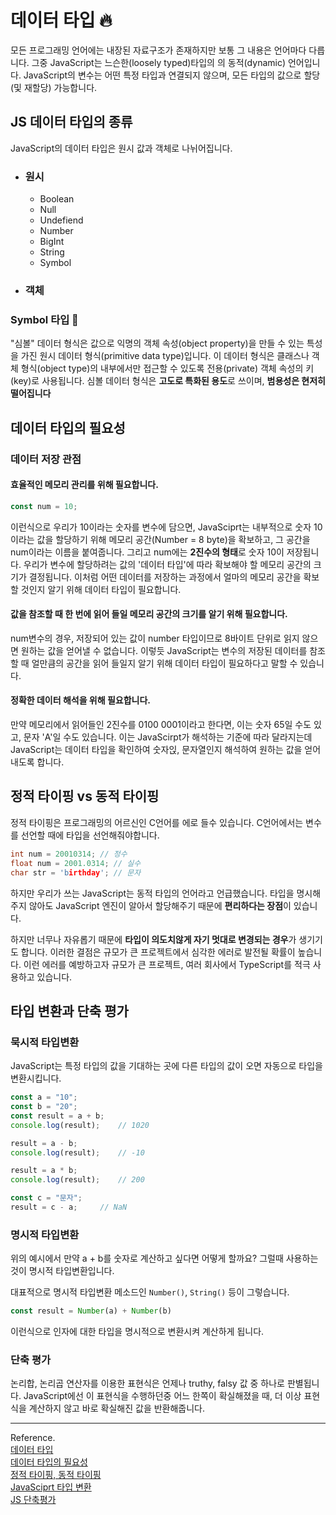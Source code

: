 # 데이터 타입 🔥
모든 프로그래밍 언어에는 내장된 자료구조가 존재하지만 보통 그 내용은 언어마다 다릅니다.
그중 JavaScript는 느슨한(loosely typed)타입의 의 동적(dynamic) 언어입니다.
JavaScript의 변수는 어떤 특정 타입과 연결되지 않으며, 모든 타입의 값으로 할당 (및 재할당) 가능합니다.

## JS 데이터 타입의 종류
JavaScript의 데이터 타입은 원시 값과 객체로 나뉘어집니다.

- ### 원시
  - Boolean
  - Null
  - Undefiend
  - Number
  - BigInt
  - String
  - Symbol
- ### 객체

### Symbol 타입 🤔
"심볼" 데이터 형식은 값으로 익명의 객체 속성(object property)을 만들 수 있는 특성을 가진 원시 데이터 형식(primitive data type)입니다.
이 데이터 형식은 클래스나 객체 형식(object type)의 내부에서만 접근할 수 있도록 전용(private) 객체 속성의 키(key)로 사용됩니다.
심볼 데이터 형식은 **고도로 특화된 용도**로 쓰이며, **범용성은 현저히 떨어집니다**

## 데이터 타입의 필요성
### 데이터 저장 관점
#### 효율적인 메모리 관리를 위해 필요합니다.

```javascript
const num = 10;
```

이런식으로 우리가 10이라는 숫자를 변수에 담으면, JavaSciprt는 내부적으로 숫자 10이라는 값을 할당하기 위해
메모리 공간(Number = 8 byte)을 확보하고, 그 공간을 num이라는 이름을 붙여줍니다. 그리고 num에는 **2진수의 형태**로 숫자 10이 저장됩니다.
우리가 변수에 할당하려는 값의 '데이터 타입'에 따라 확보해야 할 메모리 공간의 크기가 결정됩니다.
이처럼 어떤 데이터를 저장하는 과정에서 얼마의 메모리 공간을 확보할 것인지 알기 위해 데이터 타입이 필요합니다.

#### 값을 참조할 때 한 번에 읽어 들일 메모리 공간의 크기를 알기 위해 필요합니다.
num변수의 경우, 저장되어 있는 값이 number 타입이므로 8바이트 단위로 읽지 않으면 원하는 값을 얻어낼 수 없습니다.
이렇듯 JavaScript는 변수의 저장된 데이터를 참조할 때 얼만큼의 공간을 읽어 들일지 알기 위해 데이터 타입이 필요하다고 말할 수 있습니다.

#### 정확한 데이터 해석을 위해 필요합니다.
만약 메모리에서 읽어들인 2진수를 0100 0001이라고 한다면, 이는 숫자 65일 수도 있고, 문자 'A'일 수도 있습니다.
이는 JavaScirpt가 해석하는 기준에 따라 달라지는데 JavaScript는 데이터 타입을 확인하여 숫자읹, 문자열인지 해석하여 원하는 값을 얻어내도록 합니다.

## 정적 타이핑 vs 동적 타이핑
정적 타이핑은 프로그래밍의 어르신인 C언어를 에로 들수 있습니다.
C언어에서는 변수를 선언할 때에 타입을 선언해줘야합니다.
```c
int num = 20010314; // 정수
float num = 2001.0314; // 실수
char str = 'birthday'; // 문자
```

하지만 우리가 쓰는 JavaScript는 동적 타입의 언어라고 언급했습니다.
타입을 명시해주지 않아도 JavaScript 엔진이 알아서 할당해주기 때문에 **편리하다는 장점**이 있습니다.

하지만 너무나 자유롭기 때문에 **타입이 의도치않게 자기 멋대로 변경되는 경우**가 생기기도 합니다.
이러한 결점은 규모가 큰 프로젝트에서 심각한 에러로 발전될 확률이 높습니다.
이런 에러를 예방하고자 규모가 큰 프로젝트, 여러 회사에서 TypeScript를 적극 사용하고 있습니다.

## 타입 변환과 단축 평가
### 묵시적 타입변환
JavaScript는 특정 타입의 값을 기대하는 곳에 다른 타입의 값이 오면 자동으로 타입을 변환시킵니다.
```javascript
const a = "10";
const b = "20";
const result = a + b;
console.log(result);    // 1020

result = a - b;
console.log(result);    // -10

result = a * b;
console.log(result);	// 200

const c = "문자";
result = c - a;		// NaN
```

### 명시적 타입변환
위의 예시에서 만약 a + b를 숫자로 계산하고 싶다면 어떻게 할까요?
그럴때 사용하는 것이 명시적 타입변환입니다.

대표적으로 명시적 타입변환 메소드인 `Number()`, `String()` 등이 그렇습니다.

```javascript
const result = Number(a) + Number(b)
```
이런식으로 인자에 대한 타입을 명시적으로 변환시켜 계산하게 됩니다.

### 단축 평가
논리합, 논리곱 연산자를 이용한 표현식은 언제나 truthy, falsy 값 중 하나로 판별됩니다.
JavaScript에선 이 표현식을 수행하던중 어느 한쪽이 확실해졌을 때, 더 이상 표현식을 계산하지 않고 바로 확실해진 값을 반환해줍니다.

---
Reference. </br>
[데이터 타입](https://developer.mozilla.org/ko/docs/Web/JavaScript/Data_structures) </br>
[데이터 타입의 필요성](https://velog.io/@tpgus758/ad) </br>
[정적 타이핑, 동적 타이핑](https://velog.io/@jeaseong/%EC%A0%95%EC%A0%81-%ED%83%80%EC%9D%B4%ED%95%91-vs-%EB%8F%99%EC%A0%81-%ED%83%80%EC%9D%B4%ED%95%91) </br> 
[JavaSciprt 타입 변환](https://meanbymin.tistory.com/36)</br>
[JS 단축평가](https://velog.io/@najiexx/JavaScript-%EB%8B%A8%EC%B6%95-%ED%8F%89%EA%B0%80)</br>
